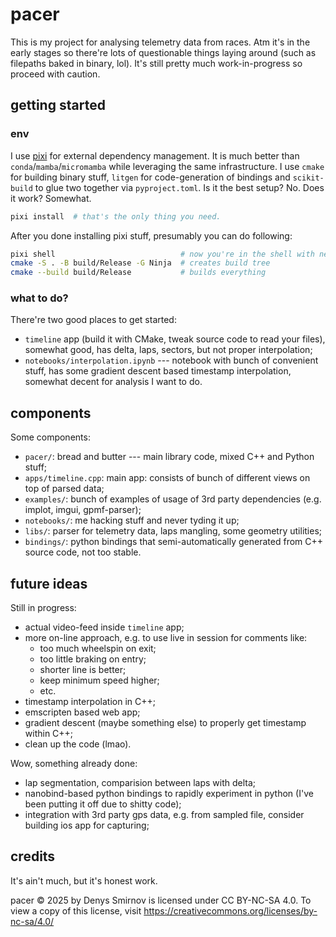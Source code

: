 # pacer

This is my project for analysing telemetry data from races.
Atm it's in the early stages so there're lots of questionable things laying around (such as filepaths baked in binary, lol).
It's still pretty much work-in-progress so proceed with caution.

## getting started

### env

I use [pixi](https://pixi.sh) for external dependency management.
It is much better than `conda`/`mamba`/`micromamba` while leveraging the same infrastructure.
I use `cmake` for building binary stuff, `litgen` for code-generation of bindings and `scikit-build` to glue two together via `pyproject.toml`.
Is it the best setup? No. Does it work? Somewhat.

```bash
pixi install  # that's the only thing you need.
```

After you done installing pixi stuff, presumably you can do following:

```bash
pixi shell                            # now you're in the shell with new python and stuff
cmake -S . -B build/Release -G Ninja  # creates build tree
cmake --build build/Release           # builds everything
```

### what to do?

There're two good places to get started:

- `timeline` app (build it with CMake, tweak source code to read your files), somewhat good, has delta, laps, sectors, but not proper interpolation;
- `notebooks/interpolation.ipynb` --- notebook with bunch of convenient stuff, has some gradient descent based timestamp interpolation, somewhat decent for analysis I want to do.

## components

Some components:

- `pacer/`: bread and butter --- main library code, mixed C++ and Python stuff;
- `apps/timeline.cpp`: main app: consists of bunch of different views on top of parsed data;
- `examples/`: bunch of examples of usage of 3rd party dependencies (e.g. implot, imgui, gpmf-parser);
- `notebooks/`: me hacking stuff and never tyding it up;
- `libs/`: parser for telemetry data, laps mangling, some geometry utilities;
- `bindings/`: python bindings that semi-automatically generated from C++ source code, not too stable.

## future ideas

Still in progress:

- actual video-feed inside `timeline` app;
- more on-line approach, e.g. to use live in session for comments like:
  - too much wheelspin on exit;
  - too little braking on entry;
  - shorter line is better;
  - keep minimum speed higher;
  - etc.
- timestamp interpolation in C++;
- emscripten based web app;
- gradient descent (maybe something else) to properly get timestamp within C++;
- clean up the code (lmao).

Wow, something already done:

- lap segmentation, comparision between laps with delta;
- nanobind-based python bindings to rapidly experiment in python (I've been putting it off due to shitty code);
- integration with 3rd party gps data, e.g. from sampled file, consider building ios app for capturing;

## credits

It's ain't much, but it's honest work.

pacer © 2025 by Denys Smirnov is licensed under CC BY-NC-SA 4.0.
To view a copy of this license, visit <https://creativecommons.org/licenses/by-nc-sa/4.0/>
